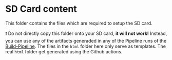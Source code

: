 # SD Card content
This folder contains the files which are required to setup the SD card.

❗ Do not directly copy this folder onto your SD card, **it will not work!** Instead, you can use any of the artifacts generaded in any of the Pipeline runs of the [Build-Pipeline](https://github.com/jomjol/AI-on-the-edge-device/actions/workflows/build.yaml).
The files in the `html` folder here only serve as templates. The real `html` folder get generated using the Github actions.
